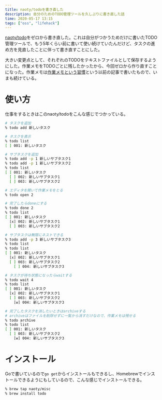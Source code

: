 ```yaml
---
title: naoty/todoを書き直した
description: 自分のためのTODO管理ツールを久しぶりに書き直した話
time: 2020-05-17 13:15
tags: ["oss", "lifehack"]
---
```


[naoty/todo](https://github.com/naoty/todo)をゼロから書き直した。これは自分がつかうためだけに書いたTODO管理ツールで、もう5年くらい前に書いて使い続けていたんだけど、タスクの進め方を見直したことに伴って書き直すことにした。

大きい変更点として、それぞれのTODOをテキストファイルとして保存するようにした。作業メモをTODOごとに残したかったから、今回ゼロから作り直すことになった。作業メモは[作業メモという習慣](/330/)という以前の記事で書いたもので、いまも続けている。

# 使い方
仕事をするときはこのnaoty/todoをこんな感じでつかっている。

```bash
# タスクを追加
% todo add 新しいタスク

# タスクを表示
% todo list
[ ] 001: 新しいタスク

# サブタスクを追加
% todo add -p 1 新しいサブタスク1
% todo add -p 1 新しいサブタスク2
% todo list
[ ] 001: 新しいタスク
  [ ] 002: 新しいサブタスク1
  [ ] 003: 新しいサブタスク2

# エディタを開いて作業メモをとる
% todo open 2

# 完了したらdoneにする
% todo done 2
% todo list
[ ] 001: 新しいタスク
  [x] 002: 新しいサブタスク1
  [ ] 003: 新しいサブタスク2

# サブタスクは無限にネストできる
% todo add -p 3 新しいサブタスク3
% todo list
% todo list
[ ] 001: 新しいタスク
  [x] 002: 新しいサブタスク1
  [ ] 003: 新しいサブタスク2
    [ ] 004: 新しいサブタスク3

# タスクが待ち状態になったらwaitする
% todo wait 4
% todo list
[ ] 001: 新しいタスク
  [x] 002: 新しいサブタスク1
  [ ] 003: 新しいサブタスク2
    [w] 004: 新しいサブタスク3

# 完了したタスクを消したいときはarchiveする
# archiveはファイルを削除せずに一覧から消すだけなので、作業メモは残せる
% todo archive
% todo list
[ ] 001: 新しいタスク
  [ ] 003: 新しいサブタスク2
    [w] 004: 新しいサブタスク3
```

# インストール
Goで書いているので`go get`からインストールもできるし、Homebrewでインストールできるようにもしているので、こんな感じでインストールできる。

```bash
% brew tap naoty/misc
% brew install todo
```
